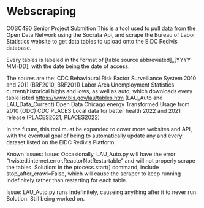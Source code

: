 # Webscraping
COSC490 Senior Project Submition
This is a tool used to pull data from the Open Data Network using the Socrata Api, and scrape the Bureau of Labor Statistics website to get data tables to upload onto the EIDC Redivis database.

Every tables is labeled in the format of [table source abbreviated]_[YYYY-MM-DD], with the date being the date of access.

The soures are the:
CDC Behavioural Risk Factor Surveillance System 2010 and 2011 (BRF2010, BRF2011)
Labor Area Unemployment Statistics current/historical highs and lows, as well as auto, which downloads every table listed https://www.bls.gov/lau/tables.htm (LAU_Auto and LAU_Data_Current)
Open Data Chicago energy Transformed Usage from 2010 (ODC)
CDC PLACES Local data for better health 2022 and 2021 release (PLACES2021, PLACES2022)

In the future, this tool must be expanded to cover more websites and API, with the eventual goal of being to automatically update any and every dataset listed on the EIDC Redivis Platform.

Known Issues:
Issue: Occasionally, LAU_Auto.py will have the error "twisted.internet.error.ReactorNotRestartable" and will not properly scrape the tables.
Solution: in the process.start() command, include stop_after_crawl=False, which will cause the scraper to keep running indefinitely rather than restarting for each table.

Issue: LAU_Auto.py runs indefinitely, causeing anything after it to never run.
Solution: Still being worked on.

